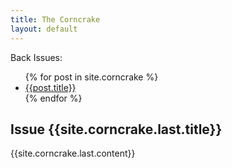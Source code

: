 ```yaml
---
title: The Corncrake
layout: default
---
```


<div class="archive">
Back Issues:

<ul>
  {% for post in site.corncrake %}
    <li><a href="{{post.url|relative_url}}">{{post.title}}</a></li>
  {% endfor %}
</ul>
</div>

<h2>Issue {{site.corncrake.last.title}}</h2>

{{site.corncrake.last.content}}
